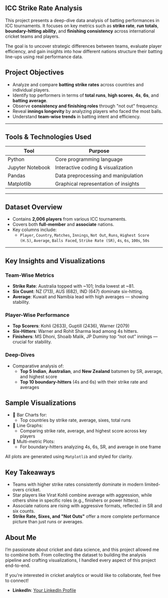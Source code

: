 ## ICC Strike Rate Analysis

This project presents a deep-dive data analysis of batting performances in ICC tournaments. It focuses on key metrics such as **strike rate**, **run totals**, **boundary-hitting ability**, and **finishing consistency** across international cricket teams and players.  

The goal is to uncover strategic differences between teams, evaluate player efficiency, and gain insights into how different nations structure their batting line-ups using real performance data.

## Project Objectives

- Analyze and compare **batting strike rates** across countries and individual players.
- Identify top performers in terms of **total runs**, **high scores**, **4s**, **6s**, and **batting average**.
- Observe **consistency and finishing roles** through "not out" frequency.
- Reveal **innings longevity** by analyzing players who faced the most balls.
- Understand **team-wise trends** in batting intent and efficiency.

---

##  Tools & Technologies Used

| Tool          | Purpose                                    |
|---------------|--------------------------------------------|
| Python        | Core programming language                  |
| Jupyter Notebook | Interactive coding & visualization       |
| Pandas        | Data preprocessing and manipulation        |
| Matplotlib    | Graphical representation of insights       |

---

## Dataset Overview

- Contains **2,006 players** from various ICC tournaments.
- Covers both **full-member** and **associate** nations.
- Key columns include:
  - `Player`, `Country`, `Matches`, `Innings`, `Not Out`, `Runs`, `Highest Score (H.S)`, `Average`, `Balls Faced`, `Strike Rate (SR)`, `4s`, `6s`, `100s`, `50s`

---

## Key Insights and Visualizations

### Team-Wise Metrics
- **Strike Rate**: Australia topped with ~101; India lowest at ~81.
- **Six Count**: NZ (713), AUS (682), IND (647) dominate six-hitting.
- **Average**: Kuwait and Namibia lead with high averages — showing stability.

### Player-Wise Performance
- **Top Scorers**: Kohli (2633), Guptill (2436), Warner (2079)
- **Six-Hitters**: Warner and Rohit Sharma lead among 4s hitters.
- **Finishers**: MS Dhoni, Shoaib Malik, JP Duminy top “not out” innings — crucial for stability.

### Deep-Dives
- Comparative analysis of:
  - **Top 5 Indian**, **Australian**, and **New Zealand** batsmen by SR, average, and highest score
  - **Top 10 boundary-hitters** (4s and 6s) with their strike rate and averages

## Sample Visualizations

- 📌 Bar Charts for:
  - Top countries by strike rate, average, sixes, total runs
- 📌 Line Graphs:
  - Comparing strike rate, average, and highest score across key players
- 📌 Multi-metric Plots:
  - For boundary-hitters analyzing 4s, 6s, SR, and average in one frame

All plots are generated using `Matplotlib` and styled for clarity.

## Key Takeaways

* Teams with higher strike rates consistently dominate in modern limited-overs cricket.
* Star players like Virat Kohli combine average with aggression, while others shine in specific roles (e.g., finishers or power hitters).
* Associate nations are rising with aggressive formats, reflected in SR and six counts.
* **Strike Rate, Sixes, and "Not Outs"** offer a more complete performance picture than just runs or averages.


## About Me

I’m passionate about cricket and data science, and this project allowed me to combine both. From collecting the dataset to building the analysis pipeline and crafting visualizations, I handled every aspect of this project end-to-end.

If you're interested in cricket analytics or would like to collaborate, feel free to connect!

* **LinkedIn**: [Your LinkedIn Profile]((https://www.linkedin.com/in/agrim-agarwal-523166241/))

